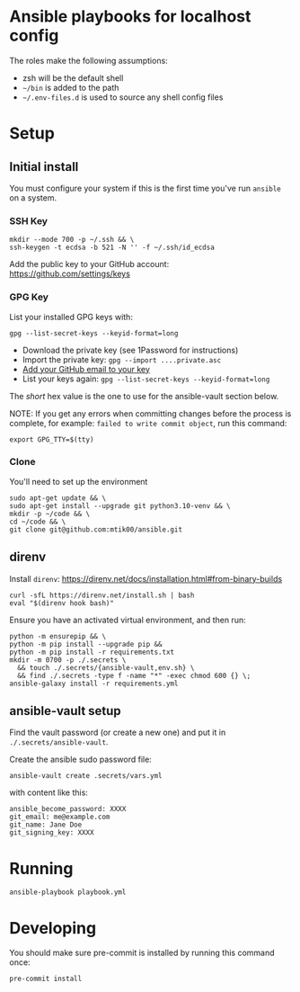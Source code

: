 # Ansible playbooks for localhost config

The roles make the following assumptions:
  - zsh will be the default shell
  - `~/bin` is added to the path
  - `~/.env-files.d` is used to source any shell config files

# Setup

## Initial install

You must configure your system if this is the first time you've run `ansible` on a system.

### SSH Key
```shell
mkdir --mode 700 -p ~/.ssh && \
ssh-keygen -t ecdsa -b 521 -N '' -f ~/.ssh/id_ecdsa
```

Add the public key to your GitHub account:  
https://github.com/settings/keys

### GPG Key
List your installed GPG keys with:
```
gpg --list-secret-keys --keyid-format=long
```

- Download the private key (see 1Password for instructions)
- Import the private key: `gpg --import ....private.asc`
- [Add your GitHub email to your key](https://docs.github.com/en/authentication/managing-commit-signature-verification/associating-an-email-with-your-gpg-key)
- List your keys again: `gpg --list-secret-keys --keyid-format=long`

The _short_ hex value is the one to use for the ansible-vault section below.

NOTE: If you get any errors when committing changes before the process is complete,
for example: `failed to write commit object`, run this command:

```
export GPG_TTY=$(tty)
```

### Clone

You'll need to set up the environment

```shell
sudo apt-get update && \
sudo apt-get install --upgrade git python3.10-venv && \
mkdir -p ~/code && \
cd ~/code && \
git clone git@github.com:mtik00/ansible.git
```

## direnv

Install `direnv`: https://direnv.net/docs/installation.html#from-binary-builds
```
curl -sfL https://direnv.net/install.sh | bash
eval "$(direnv hook bash)"
```

Ensure you have an activated virtual environment, and then run:

```shell
python -m ensurepip && \
python -m pip install --upgrade pip &&
python -m pip install -r requirements.txt
mkdir -m 0700 -p ./.secrets \
  && touch ./.secrets/{ansible-vault,env.sh} \
  && find ./.secrets -type f -name "*" -exec chmod 600 {} \;
ansible-galaxy install -r requirements.yml
```

## ansible-vault setup

Find the vault password (or create a new one) and put it in `./.secrets/ansible-vault`.

Create the ansible sudo password file:
```
ansible-vault create .secrets/vars.yml
```

with content like this:
```
ansible_become_password: XXXX
git_email: me@example.com
git_name: Jane Doe
git_signing_key: XXXX
```

# Running

```
ansible-playbook playbook.yml
```

# Developing

You should make sure pre-commit is installed by running this command once:
```
pre-commit install
```
